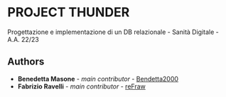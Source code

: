 # PROJECT THUNDER
Progettazione e implementazione di un DB relazionale - Sanità Digitale - A.A. 22/23

## Authors
* **Benedetta Masone** - *main contributor* - [Bendetta2000](https://github.com/Benedetta2000)
* **Fabrizio Ravelli** - *main contributor* - [reFraw](https://github.com/reFraw)

